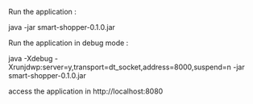 Run the application :

java -jar smart-shopper-0.1.0.jar

Run the application in debug mode :

java -Xdebug -Xrunjdwp:server=y,transport=dt_socket,address=8000,suspend=n -jar smart-shopper-0.1.0.jar

access the application in http://localhost:8080